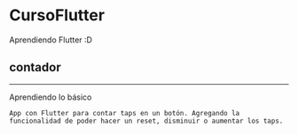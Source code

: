 # CursoFlutter
Aprendiendo Flutter :D

## contador
---
Aprendiendo lo básico

    App con Flutter para contar taps en un botón. Agregando la funcionalidad de poder hacer un reset, disminuir o aumentar los taps.